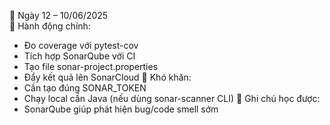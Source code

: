 📅 Ngày 12 – 10/06/2025  
🔹 Hành động chính:
- Đo coverage với pytest-cov
- Tích hợp SonarQube với CI
- Tạo file sonar-project.properties
- Đẩy kết quả lên SonarCloud
🔸 Khó khăn:
- Cần tạo đúng SONAR_TOKEN
- Chạy local cần Java (nếu dùng sonar-scanner CLI)
📌 Ghi chú học được:
- SonarQube giúp phát hiện bug/code smell sớm
